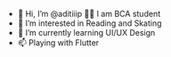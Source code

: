 - 👋 Hi, I’m @aditiiip
  👩‍🎓 I am BCA student
- 👀 I’m interested in Reading and Skating
- 🌱 I’m currently learning UI/UX Design
- 📫 Playing with Flutter


<!---
aditiiip/aditiiip is a ✨ special ✨ repository because its `README.md` (this file) appears on your GitHub profile.
You can click the Preview link to take a look at your changes.
--->
